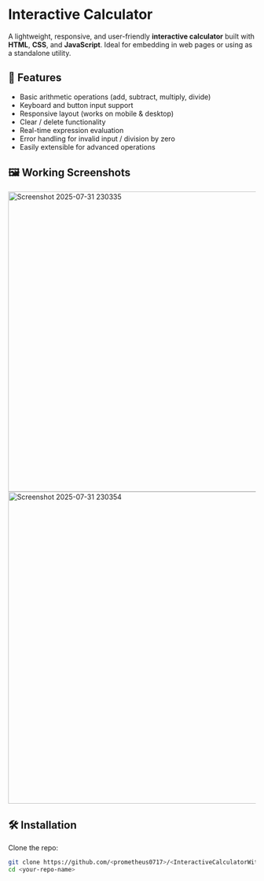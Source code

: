 # Interactive Calculator

A lightweight, responsive, and user-friendly **interactive calculator** built with **HTML**, **CSS**, and **JavaScript**. Ideal for embedding in web pages or using as a standalone utility.

## 🚀 Features

- Basic arithmetic operations (add, subtract, multiply, divide)
- Keyboard and button input support
- Responsive layout (works on mobile & desktop)
- Clear / delete functionality
- Real-time expression evaluation
- Error handling for invalid input / division by zero
- Easily extensible for advanced operations

## 🖼️ Working Screenshots


<img width="1359" height="610" alt="Screenshot 2025-07-31 230335" src="https://github.com/user-attachments/assets/bae8d70b-f40c-452a-9092-84215c240d78" />

<img width="1359" height="634" alt="Screenshot 2025-07-31 230354" src="https://github.com/user-attachments/assets/d7bf7220-adcb-4b71-bc1c-0cd69835307f" />

## 🛠️ Installation

Clone the repo:

```bash
git clone https://github.com/<prometheus0717>/<InteractiveCalculatorWithHistoryLog>.git
cd <your-repo-name>
